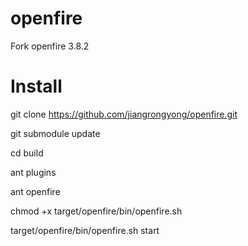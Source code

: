 openfire
========

Fork openfire 3.8.2

Install
===

git clone https://github.com/jiangrongyong/openfire.git

git submodule update

cd build

ant plugins

ant openfire

chmod +x target/openfire/bin/openfire.sh

target/openfire/bin/openfire.sh start

